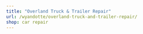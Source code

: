 ```yaml
---
title: "Overland Truck & Trailer Repair"
url: /wyandotte/overland-truck-and-trailer-repair/
shop: car repair
---
```

